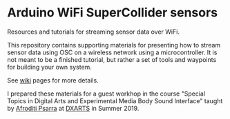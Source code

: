 # Arduino WiFi SuperCollider sensors
 
 Resources and tutorials for streaming sensor data over WiFi.
 
 This repository contains supporting materials for presenting how to stream sensor data using OSC on a wireless network using a microcontroller. It is not meant to be a finished tutorial, but rather a set of tools and waypoints for building your own system.
 
 See [wiki](https://github.com/dyfer/arduino-wifi-supercollider-sensors/wiki) pages for more details.
 
I prepared these materials for a guest workhop in the course "Special Topics in Digital Arts and Experimental Media
Body Sound Interface" taught by [Afroditi Psarra](https://dxarts.washington.edu/people/afroditi-psarra) at [DXARTS](https://dxarts.washington.edu) in Summer 2019.
